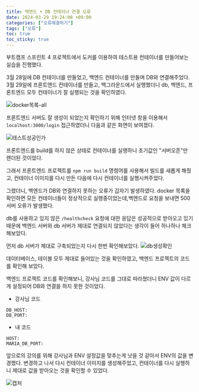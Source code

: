 ```yaml
---
title: 백엔드 + DB 컨테이너 연결 오류
date: 2024-03-29 19:24:00 +09:00
categories: ["오류해결하기"]
tags: ["오류"]
toc: true
toc_sticky: true
---
```


부트캠프 스프린트 4 프로젝트에서 도커를 이용하여 테스트용 컨테이너를 만들어보는 실습을 진행했다.

3월 28일에 DB 컨테이너를 만들었고, 백엔드 컨테이너를 만들며 DB와 연결해주었다. 3월 29일에 프론트엔드 컨테이너를 만들고, 백그라운드에서 실행했더니 db, 백엔드, 프론트엔드 모두 컨테이너가 잘 실행되는 것을 확인하였다.

![docker목록-all](https://github.com/hyemin12/hyemin12.github.io/assets/66300732/57bb48af-9484-4f2e-97b4-5e1b091318e8)

프론트엔드 서버도 잘 생성이 되었는지 확인하기 위해 인터넷 창을 이용해서 `localhost:3000/login` 접근하였더니 다음과 같은 화면이 보여졌다.

![테스트성공인가](https://github.com/hyemin12/hyemin12.github.io/assets/66300732/3001ca8e-39ca-42c2-baa5-3c0a4672c85c)

프론트엔드를 build를 하지 않은 상태로 컨테이너를 실행하니 초기값인 "서버오픈"만 렌더된 것이었다.

그래서 프론트엔드 프로젝트를 `npm run build` 명령어를 사용해서 빌드를 새롭게 해줬고, 컨테이너 이미지를 다시 만든 다음에 다시 컨테이너를 실행시켜주었다.

그랬더니, 백엔드가 DB와 연결하지 못하는 오류가 갑자기 발생하였다. docker 목록을 확인하면 모든 컨테이너들이 정상적으로 실행중이었는데,백엔드로 요청을 보내면 500 서버 오류가 발생했다.

db를 사용하고 있지 않은 `/healthcheck` 요청에 대한 응답은 성공적으로 받아오고 있기 때문에 백엔드 서버와 db 서버가 제대로 연결되지 않았다는 생각이 들어 하나하나 체크해보았다.

먼저 db 서버가 제대로 구축되었는지 다시 한번 확인해보았다.
![db생성확인](https://github.com/hyemin12/hyemin12.github.io/assets/66300732/27362749-5867-44ad-a018-f141e54d0141)

데이터베이스, 테이블 모두 제대로 들어있는 것을 확인하였고, 백엔드 프로젝트의 코드를 확인해 보았다.

백엔드 프로젝트 코드를 확인해보니, 강사님 코드를 그대로 따라쳤더니 ENV 값이 다르게 설정되어 DB와 연결을 하지 못한 것이었다.

- 강사님 코드

```
DB_HOST:
DB_PORT:
```

- 내 코드

```
HOST:
MARIA_DB_PORT:
```

앞으로의 강의를 위해 강사님과 ENV 설정값을 맞추는게 낫을 것 같아서 ENV의 값을 변경했다. 변경하고 나서 다시 컨테이너 이미지를 생성해주었고, 컨테이너를 다시 실행하니 제대로 값을 받아오는 것을 확인할 수 있었다.

![캡처](https://github.com/hyemin12/hyemin12.github.io/assets/66300732/32913dee-49a8-4fed-805f-4e99a4eae481)
